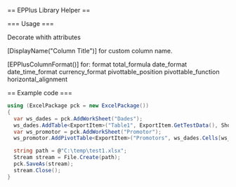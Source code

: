 
== EPPlus Library Helper ==

=== Usage ===

Decorate whith attributes 

[DisplayName("Column Title")] for custom column name.

[EPPlusColumnFormat()]
for:
format 
total_formula 
date_format
date_time_format
currency_format
pivottable_position
pivottable_function
horizontal_alignment

== Example code ===

```csharp
using (ExcelPackage pck = new ExcelPackage())
{
  var ws_dades = pck.AddWorkSheet("Dades");
  ws_dades.AddTable<ExportItem>("Table1", ExportItem.GetTestData(), ShowTotal:true);
  var ws_promotor = pck.AddWorkSheet("Promotor");
  ws_promotor.AddPivotTable<ExportItem>("Promotors", ws_dades.Cells[ws_dades.Dimension.Address]);

  string path = @"C:\temp\test1.xlsx";
  Stream stream = File.Create(path);
  pck.SaveAs(stream);
  stream.Close();
}
```
